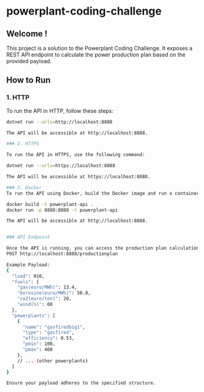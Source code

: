# powerplant-coding-challenge


## Welcome !

This project is a solution to the Powerplant Coding Challenge. It exposes a REST API endpoint to calculate the power production plan based on the provided payload.

## How to Run

### 1. HTTP

To run the API in HTTP, follow these steps:

```bash
dotnet run --urls=http://localhost:8888

The API will be accessible at http://localhost:8888.

### 2. HTTPS

To run the API in HTTPS, use the following command:

dotnet run --urls=https://localhost:8888

The API will be accessible at https://localhost:8888.

### 3. Docker
To run the API using Docker, build the Docker image and run a container with the following commands:

docker build -t powerplant-api .
docker run -p 8888:8888 -t powerplant-api

The API will be accessible at http://localhost:8888.


### API Endpoint

Once the API is running, you can access the production plan calculation endpoint:
POST http://localhost:8888/productionplan

Example Payload:
{
  "load": 910,
  "fuels": {
    "gas(euro/MWh)": 13.4,
    "kerosine(euro/MWh)": 50.8,
    "co2(euro/ton)": 20,
    "wind(%)": 60
  },
  "powerplants": [
    {
      "name": "gasfiredbig1",
      "type": "gasfired",
      "efficiency": 0.53,
      "pmin": 100,
      "pmax": 460
    },
    // ... (other powerplants)
  ]
}

Ensure your payload adheres to the specified structure.


